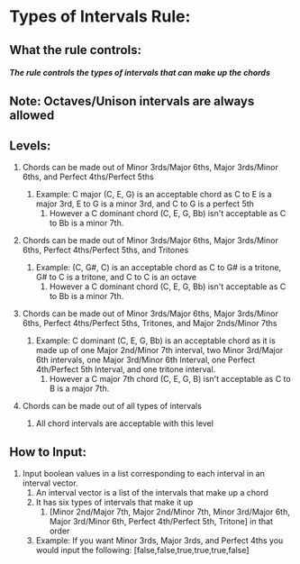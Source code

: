 
# **Types of Intervals Rule:**

## What the rule controls:  

##### The rule controls the types of intervals that can make up the chords <br>

## Note: Octaves/Unison intervals are always allowed

## Levels:

1. Chords can be made out of Minor 3rds/Major 6ths, Major 3rds/Minor 6ths, and Perfect 4ths/Perfect 5ths
    1. Example: C major (C, E, G) is an acceptable chord as C to E is a major 3rd, E to G is a minor 3rd, and C to G is a perfect 5th
        1. However a C dominant chord (C, E, G, Bb) isn't acceptable as C to Bb is a minor 7th. 

2. Chords can be made out of Minor 3rds/Major 6ths, Major 3rds/Minor 6ths, Perfect 4ths/Perfect 5ths, and Tritones 
    1. Example: (C, G#, C) is an acceptable chord as C to G# is a tritone, G# to C is a tritone, and C to C is an octave
        1. However a C dominant chord (C, E, G, Bb) isn't acceptable as C to Bb is a minor 7th. 

3. Chords can be made out of Minor 3rds/Major 6ths, Major 3rds/Minor 6ths, Perfect 4ths/Perfect 5ths, Tritones, and Major 2nds/Minor 7ths 
    1. Example: C dominant (C, E, G, Bb) is an acceptable chord as it is made up of one Major 2nd/Minor 7th interval, two Minor 3rd/Major 6th intervals, one Major 3rd/Minor 6th Interval, one Perfect 4th/Perfect 5th Interval, and one tritone interval.
        1. However a C major 7th chord (C, E, G, B) isn't acceptable as C to B is a major 7th.
    
4. Chords can be made out of all types of intervals
    1. All chord intervals are acceptable with this level


## How to Input:

1.  Input boolean values in a list corresponding to each interval in an interval vector.
    1. An interval vector is a list of the intervals that make up a chord
    2. It has six types of intervals that make it up
        1. [Minor 2nd/Major 7th, Major 2nd/Minor 7th, Minor 3rd/Major 6th, Major 3rd/Minor 6th, Perfect 4th/Perfect 5th, Tritone] in that order
    3. Example: If you want Minor 3rds, Major 3rds, and Perfect 4ths you would input the following: [false,false,true,true,true,false]